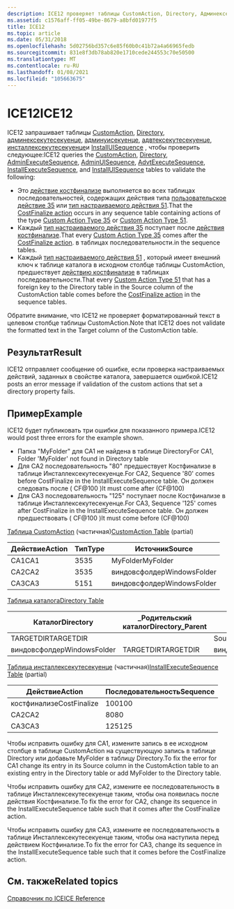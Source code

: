 ```yaml
---
description: ICE12 проверяет таблицы CustomAction, Directory, Админексекутесекуенце, Админуисекуенце, Адвтексекутесекуенце, Инсталлексекутесекуенце и InstallUISequence базы данных установщик Windows.
ms.assetid: c1576aff-ff05-49be-8679-a8bfd01977f5
title: ICE12
ms.topic: article
ms.date: 05/31/2018
ms.openlocfilehash: 5d02756bd357c6e85f60b0c41b72a4a66965fedb
ms.sourcegitcommit: 831e8f3db78ab820e1710cede244553c70e50500
ms.translationtype: MT
ms.contentlocale: ru-RU
ms.lasthandoff: 01/08/2021
ms.locfileid: "105663675"
---
```

# <a name="ice12"></a><span data-ttu-id="09d43-103">ICE12</span><span class="sxs-lookup"><span data-stu-id="09d43-103">ICE12</span></span>

<span data-ttu-id="09d43-104">ICE12 запрашивает таблицы [CustomAction](customaction-table.md), [Directory](directory-table.md), [админексекутесекуенце](adminexecutesequence-table.md), [админуисекуенце](adminuisequence-table.md), [адвтексекутесекуенце](advtexecutesequence-table.md), [инсталлексекутесекуенце](installexecutesequence-table.md)и [InstallUISequence](installuisequence-table.md) , чтобы проверить следующее:</span><span class="sxs-lookup"><span data-stu-id="09d43-104">ICE12 queries the [CustomAction](customaction-table.md), [Directory](directory-table.md), [AdminExecuteSequence](adminexecutesequence-table.md), [AdminUISequence](adminuisequence-table.md), [AdvtExecuteSequence](advtexecutesequence-table.md), [InstallExecuteSequence](installexecutesequence-table.md), and [InstallUISequence](installuisequence-table.md) tables to validate the following:</span></span>

-   <span data-ttu-id="09d43-105">Это [действие костфинализе](costfinalize-action.md) выполняется во всех таблицах последовательностей, содержащих действия типа [пользовательское действие 35](custom-action-type-35.md) или [тип настраиваемого действия 51](custom-action-type-51.md).</span><span class="sxs-lookup"><span data-stu-id="09d43-105">That the [CostFinalize action](costfinalize-action.md) occurs in any sequence table containing actions of the type [Custom Action Type 35](custom-action-type-35.md) or [Custom Action Type 51](custom-action-type-51.md).</span></span>
-   <span data-ttu-id="09d43-106">Каждый [тип настраиваемого действия 35](custom-action-type-35.md) поступает после [действия костфинализе](costfinalize-action.md).</span><span class="sxs-lookup"><span data-stu-id="09d43-106">That every [Custom Action Type 35](custom-action-type-35.md) comes after the [CostFinalize action](costfinalize-action.md).</span></span> <span data-ttu-id="09d43-107">в таблицах последовательности.</span><span class="sxs-lookup"><span data-stu-id="09d43-107">in the sequence tables.</span></span>
-   <span data-ttu-id="09d43-108">Каждый [тип настраиваемого действия 51](custom-action-type-51.md) , который имеет внешний ключ к таблице каталога в исходном столбце таблицы CustomAction, предшествует [действию костфинализе](costfinalize-action.md) в таблицах последовательности.</span><span class="sxs-lookup"><span data-stu-id="09d43-108">That every [Custom Action Type 51](custom-action-type-51.md) that has a foreign key to the Directory table in the Source column of the CustomAction table comes before the [CostFinalize action](costfinalize-action.md) in the sequence tables.</span></span>

<span data-ttu-id="09d43-109">Обратите внимание, что ICE12 не проверяет форматированный текст в целевом столбце таблицы CustomAction.</span><span class="sxs-lookup"><span data-stu-id="09d43-109">Note that ICE12 does not validate the formatted text in the Target column of the CustomAction table.</span></span>

## <a name="result"></a><span data-ttu-id="09d43-110">Результат</span><span class="sxs-lookup"><span data-stu-id="09d43-110">Result</span></span>

<span data-ttu-id="09d43-111">ICE12 отправляет сообщение об ошибке, если проверка настраиваемых действий, заданных в свойстве каталога, завершается ошибкой.</span><span class="sxs-lookup"><span data-stu-id="09d43-111">ICE12 posts an error message if validation of the custom actions that set a directory property fails.</span></span>

## <a name="example"></a><span data-ttu-id="09d43-112">Пример</span><span class="sxs-lookup"><span data-stu-id="09d43-112">Example</span></span>

<span data-ttu-id="09d43-113">ICE12 будет публиковать три ошибки для показанного примера.</span><span class="sxs-lookup"><span data-stu-id="09d43-113">ICE12 would post three errors for the example shown.</span></span>

-   <span data-ttu-id="09d43-114">Папка "MyFolder" для CA1 не найдена в таблице Directory</span><span class="sxs-lookup"><span data-stu-id="09d43-114">For CA1, Folder 'MyFolder' not found in Directory table</span></span>
-   <span data-ttu-id="09d43-115">Для CA2 последовательность "80" предшествует Костфинализе в таблице Инсталлексекутесекуенце.</span><span class="sxs-lookup"><span data-stu-id="09d43-115">For CA2, Sequence '80' comes before CostFinalize in the InstallExecuteSequence table.</span></span> <span data-ttu-id="09d43-116">Он должен следовать после ( CF@100 )</span><span class="sxs-lookup"><span data-stu-id="09d43-116">It must come after (CF@100)</span></span>
-   <span data-ttu-id="09d43-117">Для CA3 последовательность "125" поступает после Костфинализе в таблице Инсталлексекутесекуенце.</span><span class="sxs-lookup"><span data-stu-id="09d43-117">For CA3, Sequence '125' comes after CostFinalize in the InstallExecuteSequence table.</span></span> <span data-ttu-id="09d43-118">Он должен предшествовать ( CF@100 )</span><span class="sxs-lookup"><span data-stu-id="09d43-118">It must come before (CF@100)</span></span>

<span data-ttu-id="09d43-119">[Таблица CustomAction](customaction-table.md) (частичная)</span><span class="sxs-lookup"><span data-stu-id="09d43-119">[CustomAction Table](customaction-table.md) (partial)</span></span>



| <span data-ttu-id="09d43-120">Действие</span><span class="sxs-lookup"><span data-stu-id="09d43-120">Action</span></span> | <span data-ttu-id="09d43-121">Тип</span><span class="sxs-lookup"><span data-stu-id="09d43-121">Type</span></span> | <span data-ttu-id="09d43-122">Источник</span><span class="sxs-lookup"><span data-stu-id="09d43-122">Source</span></span>        |
|--------|------|---------------|
| <span data-ttu-id="09d43-123">CA1</span><span class="sxs-lookup"><span data-stu-id="09d43-123">CA1</span></span>    | <span data-ttu-id="09d43-124">35</span><span class="sxs-lookup"><span data-stu-id="09d43-124">35</span></span>   | <span data-ttu-id="09d43-125">MyFolder</span><span class="sxs-lookup"><span data-stu-id="09d43-125">MyFolder</span></span>      |
| <span data-ttu-id="09d43-126">CA2</span><span class="sxs-lookup"><span data-stu-id="09d43-126">CA2</span></span>    | <span data-ttu-id="09d43-127">35</span><span class="sxs-lookup"><span data-stu-id="09d43-127">35</span></span>   | <span data-ttu-id="09d43-128">виндовсфолдер</span><span class="sxs-lookup"><span data-stu-id="09d43-128">WindowsFolder</span></span> |
| <span data-ttu-id="09d43-129">CA3</span><span class="sxs-lookup"><span data-stu-id="09d43-129">CA3</span></span>    | <span data-ttu-id="09d43-130">51</span><span class="sxs-lookup"><span data-stu-id="09d43-130">51</span></span>   | <span data-ttu-id="09d43-131">виндовсфолдер</span><span class="sxs-lookup"><span data-stu-id="09d43-131">WindowsFolder</span></span> |



 

[<span data-ttu-id="09d43-132">Таблица каталога</span><span class="sxs-lookup"><span data-stu-id="09d43-132">Directory Table</span></span>](directory-table.md)



| <span data-ttu-id="09d43-133">Каталог</span><span class="sxs-lookup"><span data-stu-id="09d43-133">Directory</span></span>     | <span data-ttu-id="09d43-134">\_Родительский каталог</span><span class="sxs-lookup"><span data-stu-id="09d43-134">Directory\_Parent</span></span> | <span data-ttu-id="09d43-135">дефаултдир</span><span class="sxs-lookup"><span data-stu-id="09d43-135">DefaultDir</span></span>    |
|---------------|-------------------|---------------|
| <span data-ttu-id="09d43-136">TARGETDIR</span><span class="sxs-lookup"><span data-stu-id="09d43-136">TARGETDIR</span></span>     |                   | <span data-ttu-id="09d43-137">SourceDir</span><span class="sxs-lookup"><span data-stu-id="09d43-137">SourceDir</span></span>     |
| <span data-ttu-id="09d43-138">виндовсфолдер</span><span class="sxs-lookup"><span data-stu-id="09d43-138">WindowsFolder</span></span> | <span data-ttu-id="09d43-139">TARGETDIR</span><span class="sxs-lookup"><span data-stu-id="09d43-139">TARGETDIR</span></span>         | <span data-ttu-id="09d43-140">виндовсфолдер</span><span class="sxs-lookup"><span data-stu-id="09d43-140">WindowsFolder</span></span> |



 

<span data-ttu-id="09d43-141">[Таблица инсталлексекутесекуенце](installexecutesequence-table.md) (частичная)</span><span class="sxs-lookup"><span data-stu-id="09d43-141">[InstallExecuteSequence Table](installexecutesequence-table.md) (partial)</span></span>



| <span data-ttu-id="09d43-142">Действие</span><span class="sxs-lookup"><span data-stu-id="09d43-142">Action</span></span>       | <span data-ttu-id="09d43-143">Последовательность</span><span class="sxs-lookup"><span data-stu-id="09d43-143">Sequence</span></span> |
|--------------|----------|
| <span data-ttu-id="09d43-144">костфинализе</span><span class="sxs-lookup"><span data-stu-id="09d43-144">CostFinalize</span></span> | <span data-ttu-id="09d43-145">100</span><span class="sxs-lookup"><span data-stu-id="09d43-145">100</span></span>      |
| <span data-ttu-id="09d43-146">CA2</span><span class="sxs-lookup"><span data-stu-id="09d43-146">CA2</span></span>          | <span data-ttu-id="09d43-147">80</span><span class="sxs-lookup"><span data-stu-id="09d43-147">80</span></span>       |
| <span data-ttu-id="09d43-148">CA3</span><span class="sxs-lookup"><span data-stu-id="09d43-148">CA3</span></span>          | <span data-ttu-id="09d43-149">125</span><span class="sxs-lookup"><span data-stu-id="09d43-149">125</span></span>      |



 

<span data-ttu-id="09d43-150">Чтобы исправить ошибку для CA1, измените запись в ее исходном столбце в таблице CustomAction на существующую запись в таблице Directory или добавьте MyFolder в таблицу Directory.</span><span class="sxs-lookup"><span data-stu-id="09d43-150">To fix the error for CA1 change its entry in its Source column in the CustomAction table to an existing entry in the Directory table or add MyFolder to the Directory table.</span></span>

<span data-ttu-id="09d43-151">Чтобы исправить ошибку для CA2, измените ее последовательность в таблице Инсталлексекутесекуенце таким, чтобы она появилась после действия Костфинализе.</span><span class="sxs-lookup"><span data-stu-id="09d43-151">To fix the error for CA2, change its sequence in the InstallExecuteSequence table such that it comes after the CostFinalize action.</span></span>

<span data-ttu-id="09d43-152">Чтобы исправить ошибку для CA3, измените ее последовательность в таблице Инсталлексекутесекуенце таким, чтобы она наступила перед действием Костфинализе.</span><span class="sxs-lookup"><span data-stu-id="09d43-152">To fix the error for CA3, change its sequence in the InstallExecuteSequence table such that it comes before the CostFinalize action.</span></span>

## <a name="related-topics"></a><span data-ttu-id="09d43-153">См. также</span><span class="sxs-lookup"><span data-stu-id="09d43-153">Related topics</span></span>

<dl> <dt>

[<span data-ttu-id="09d43-154">Справочник по ICE</span><span class="sxs-lookup"><span data-stu-id="09d43-154">ICE Reference</span></span>](ice-reference.md)
</dt> </dl>

 

 



